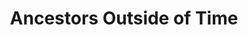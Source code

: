 ---
title: Ancestors Outside of Time
image: /images/dhitiheroes/16.webp
next: /mandala/ramasjourney
prev: /mandala/historyvsitihasa
tag: 'yes'
---